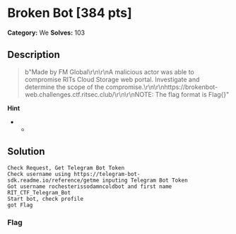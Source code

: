 # Broken Bot [384 pts]

**Category:** We
**Solves:** 103

## Description
>b"Made by FM Global\r\n\r\nA malicious actor was able to compromise RITs Cloud Storage web portal. Investigate and determine the scope of the compromise.\r\n\r\nhttps://brokenbot-web.challenges.ctf.ritsec.club/\r\n\r\nNOTE: The flag format is Flag{}"

**Hint**
* -

## Solution
```
Check Request, Get Telegram Bot Token
Check username using https://telegram-bot-sdk.readme.io/reference/getme inputing Telegram Bot Token
Got username rochesterissodamncoldbot and first name RIT_CTF_Telegram_Bot
Start bot, check profile
got Flag
```

### Flag

